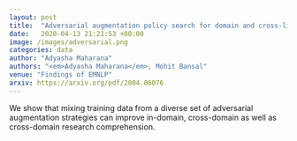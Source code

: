 ```yaml
---
layout: post
title:  "Adversarial augmentation policy search for domain and cross-lingual generalization in reading comprehension"
date:   2020-04-13 21:21:53 +00:00
image: /images/adversarial.png
categories: data
author: "Adyasha Maharana"
authors: "<em>Adyasha Maharana</em>, Mohit Bansal"
venue: "Findings of EMNLP"
arxiv: https://arxiv.org/pdf/2004.06076
---
```


We show that mixing training data from a diverse set of adversarial augmentation strategies can improve in-domain, cross-domain as well as cross-domain research comprehension.